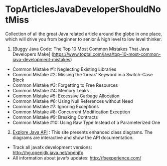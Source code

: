 # TopArticlesJavaDeveloperShouldNotMiss
Collection of all the great Java related article around the globe in one place, which will drive you from beginner to senior &amp; high level to low level thinker.

1. [Buggy Java Code: The Top 10 Most Common Mistakes That Java Developers Make] (https://www.toptal.com/java/top-10-most-common-java-development-mistakes)
 * Common Mistake #1: Neglecting Existing Libraries
 * Common Mistake #2: Missing the ‘break’ Keyword in a Switch-Case Block
 * Common Mistake #3: Forgetting to Free Resources
 * Common Mistake #4: Memory Leaks
 * Common Mistake #5: Excessive Garbage Allocation
 * Common Mistake #6: Using Null References without Need
 * Common Mistake #7: Ignoring Exceptions
 * Common Mistake #8: Concurrent Modification Exception
 * Common Mistake #9: Breaking Contracts
 * Common Mistake #10: Using Raw Type Instead of a Parameterized One

2. [Explore Java API](http://www.falkhausen.de/index.html) : This site presents enhanced class diagrams. The diagrams are interactive and show the API documentation.
 * Track all javafx development versions: http://hg.openjdk.java.net/openjfx
 * All information about javafx updates: http://fxexperience.com/
 
